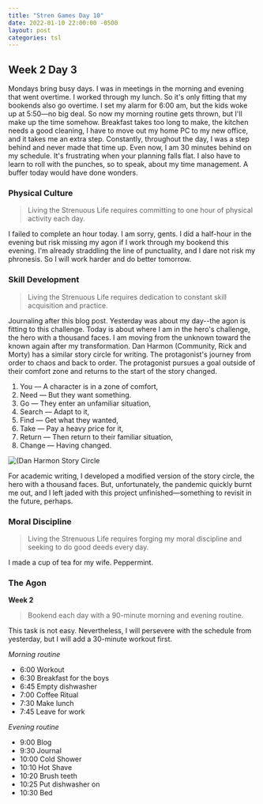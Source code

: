 ```yaml
---
title: "Stren Games Day 10"
date: 2022-01-10 22:00:00 -0500
layout: post
categories: tsl
---
```


## Week 2 Day 3

Mondays bring busy days. I was in meetings in the morning and evening that went overtime. I worked through my lunch. So it's only fitting that my bookends also go overtime. I set my alarm for 6:00 am, but the kids woke up at 5:50—no big deal. So now my morning routine gets thrown, but I'll make up the time somehow. Breakfast takes too long to make, the kitchen needs a good cleaning, I have to move out my home PC to my new office, and it takes me an extra step. Constantly, throughout the day, I was a step behind and never made that time up. Even now, I am 30 minutes behind on my schedule. It's frustrating when your planning falls flat. I also have to learn to roll with the punches, so to speak, about my time management. A buffer today would have done wonders.

### Physical Culture
> Living the Strenuous Life requires committing to one hour of physical activity each day.

I failed to complete an hour today. I am sorry, gents. I did a half-hour in the evening but risk missing my agon if I work through my bookend this evening. I'm already straddling the line of punctuality, and I dare not risk my phronesis. So I will work harder and do better tomorrow.

### Skill Development
> Living the Strenuous Life requires dedication to constant skill acquisition and practice.

Journaling after this blog post. Yesterday was about my day--the agon is fitting to this challenge. Today is about where I am in the hero's challenge, the hero with a thousand faces. I am moving from the unknown toward the known again after my transformation. Dan Harmon (Community, Rick and Morty) has a similar story circle for writing. The protagonist's journey from order to chaos and back to order. The protagonist pursues a goal outside of their comfort zone and returns to the start of the story changed. 

1. You — A character is in a zone of comfort,
2. Need — But they want something.
3. Go — They enter an unfamiliar situation,
4. Search — Adapt to it,
5. Find — Get what they wanted, 
6. Take — Pay a heavy price for it, 
7. Return — Then return to their familiar situation, 
8. Change — Having changed.


![(Dan Harmon Story Circle](https://s.studiobinder.com/wp-content/uploads/2018/03/How-to-Write-a-Story-Outline-Free-Script-Template-Story-Circle-Structure-by-Dan-Harmon-StudioBinder.png)

For academic writing, I developed a modified version of the story circle, the hero with a thousand faces. But, unfortunately, the pandemic quickly burnt me out, and I left jaded with this project unfinished—something to revisit in the future, perhaps.

### Moral Discipline
> Living the Strenuous Life requires forging my moral discipline and seeking to do good deeds every day.

I made a cup of tea for my wife. Peppermint.

### The Agon
**Week 2**
> Bookend each day with a 90-minute morning and evening routine.

This task is not easy. Nevertheless, I will persevere with the schedule from yesterday, but I will add a 30-minute workout first.

*Morning routine*

* 6:00 Workout
* 6:30 Breakfast for the boys
* 6:45 Empty dishwasher
* 7:00 Coffee Ritual
* 7:30 Make lunch
* 7:45 Leave for work

*Evening routine*

* 9:00 Blog
* 9:30 Journal
* 10:00 Cold Shower
* 10:10 Hot Shave
* 10:20 Brush teeth
* 10:25 Put dishwasher on
* 10:30 Bed
